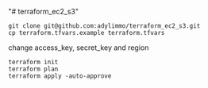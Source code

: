 "# terraform_ec2_s3" 

```
git clone git@github.com:adylimmo/terraform_ec2_s3.git
cp terraform.tfvars.example terraform.tfvars
```

change access_key, secret_key and region


```
terraform init
terraform plan
terraform apply -auto-approve
```
